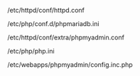 /etc/httpd/conf/httpd.conf

/etc/php/conf.d/phpmariadb.ini

/etc/httpd/conf/extra/phpmyadmin.conf

/etc/php/php.ini

/etc/webapps/phpmyadmin/config.inc.php

